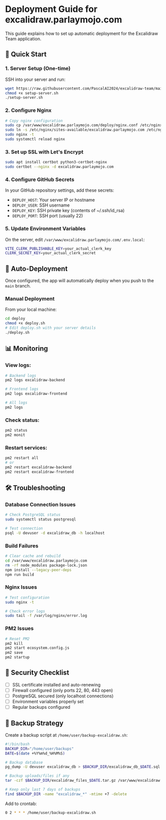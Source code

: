 # Deployment Guide for excalidraw.parlaymojo.com

This guide explains how to set up automatic deployment for the Excalidraw Team application.

## 🚀 Quick Start

### 1. Server Setup (One-time)

SSH into your server and run:

```bash
wget https://raw.githubusercontent.com/PascalAI2024/excalidraw-team/main/deploy/setup-server.sh
chmod +x setup-server.sh
./setup-server.sh
```

### 2. Configure Nginx

```bash
# Copy nginx configuration
sudo cp /var/www/excalidraw.parlaymojo.com/deploy/nginx.conf /etc/nginx/sites-available/excalidraw.parlaymojo.com
sudo ln -s /etc/nginx/sites-available/excalidraw.parlaymojo.com /etc/nginx/sites-enabled/
sudo nginx -t
sudo systemctl reload nginx
```

### 3. Set up SSL with Let's Encrypt

```bash
sudo apt install certbot python3-certbot-nginx
sudo certbot --nginx -d excalidraw.parlaymojo.com
```

### 4. Configure GitHub Secrets

In your GitHub repository settings, add these secrets:

- `DEPLOY_HOST`: Your server IP or hostname
- `DEPLOY_USER`: SSH username
- `DEPLOY_KEY`: SSH private key (contents of ~/.ssh/id_rsa)
- `DEPLOY_PORT`: SSH port (usually 22)

### 5. Update Environment Variables

On the server, edit `/var/www/excalidraw.parlaymojo.com/.env.local`:

```bash
VITE_CLERK_PUBLISHABLE_KEY=your_actual_clerk_key
CLERK_SECRET_KEY=your_actual_clerk_secret
```

## 🔄 Auto-Deployment

Once configured, the app will automatically deploy when you push to the `main` branch.

### Manual Deployment

From your local machine:

```bash
cd deploy
chmod +x deploy.sh
# Edit deploy.sh with your server details
./deploy.sh
```

## 📊 Monitoring

### View logs:

```bash
# Backend logs
pm2 logs excalidraw-backend

# Frontend logs
pm2 logs excalidraw-frontend

# All logs
pm2 logs
```

### Check status:

```bash
pm2 status
pm2 monit
```

### Restart services:

```bash
pm2 restart all
# or
pm2 restart excalidraw-backend
pm2 restart excalidraw-frontend
```

## 🛠️ Troubleshooting

### Database Connection Issues

```bash
# Check PostgreSQL status
sudo systemctl status postgresql

# Test connection
psql -U devuser -d excalidraw_db -h localhost
```

### Build Failures

```bash
# Clear cache and rebuild
cd /var/www/excalidraw.parlaymojo.com
rm -rf node_modules package-lock.json
npm install --legacy-peer-deps
npm run build
```

### Nginx Issues

```bash
# Test configuration
sudo nginx -t

# Check error logs
sudo tail -f /var/log/nginx/error.log
```

### PM2 Issues

```bash
# Reset PM2
pm2 kill
pm2 start ecosystem.config.js
pm2 save
pm2 startup
```

## 🔐 Security Checklist

- [ ] SSL certificate installed and auto-renewing
- [ ] Firewall configured (only ports 22, 80, 443 open)
- [ ] PostgreSQL secured (only localhost connections)
- [ ] Environment variables properly set
- [ ] Regular backups configured

## 📝 Backup Strategy

Create a backup script at `/home/user/backup-excalidraw.sh`:

```bash
#!/bin/bash
BACKUP_DIR="/home/user/backups"
DATE=$(date +%Y%m%d_%H%M%S)

# Backup database
pg_dump -U devuser excalidraw_db > $BACKUP_DIR/excalidraw_db_$DATE.sql

# Backup uploads/files if any
tar -czf $BACKUP_DIR/excalidraw_files_$DATE.tar.gz /var/www/excalidraw.parlaymojo.com/uploads

# Keep only last 7 days of backups
find $BACKUP_DIR -name "excalidraw_*" -mtime +7 -delete
```

Add to crontab:
```bash
0 2 * * * /home/user/backup-excalidraw.sh
```